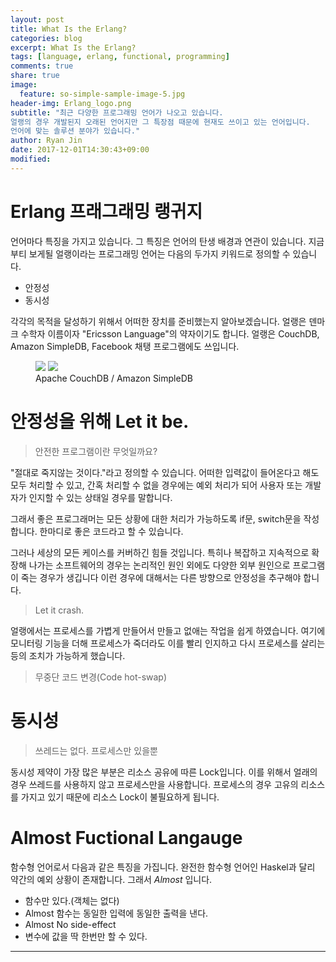 ```yaml
---
layout: post
title: What Is the Erlang?
categories: blog
excerpt: What Is the Erlang?
tags: [language, erlang, functional, programming]
comments: true
share: true
image:
  feature: so-simple-sample-image-5.jpg
header-img: Erlang_logo.png
subtitle: "최근 다양한 프로그래밍 언어가 나오고 있습니다.
얼랭의 경우 개발된지 오래된 언어지만 그 특장점 때문에 현재도 쓰이고 있는 언어입니다.
언어에 맞는 솔루션 분야가 있습니다."
author: Ryan Jin
date: 2017-12-01T14:30:43+09:00
modified:
---
```


# Erlang 프래그래밍 랭귀지

언어마다 특징을 가지고 있습니다. 그 특징은 언어의 탄생 배경과 연관이 있습니다. 지금부티 보게될 얼랭이라는 프로그래밍 언어는 다음의 두가지 키워드로 정의할 수 있습니다.

- 안정성
- 동시성

각각의 목적을 달성하기 위해서 어떠한 장치를 준비했는지 알아보겠습니다.
얼랭은 덴마크 수학자 이름이자 "Ericsson Language"의 약자이기도 합니다. 얼랭은 CouchDB, Amazon SimpleDB, Facebook 채탱 프로그램에도 쓰입니다. 

<figure class="half">
	<img src="https://upload.wikimedia.org/wikipedia/en/thumb/f/f8/CouchDB.svg/256px-CouchDB.svg.png">
	<img src="https://upload.wikimedia.org/wikipedia/uk/4/40/Simpledb.jpg">
	<figcaption>Apache CouchDB / Amazon SimpleDB</figcaption>
</figure>

# 안정성을 위해 Let it be. 

> 안전한 프로그램이란 무엇일까요?

"절대로 죽지않는 것이다."라고 정의할 수 있습니다. 어떠한 입력값이 들어온다고 해도 모두 처리할 수 있고, 간혹 처리할 수 없을 경우에는 예외 처리가 되어 사용자 또는 개발자가 인지할 수 있는 상태일 경우를 말합니다.

그래서 좋은 프로그래머는 모든 상황에 대한 처리가 가능하도록 if문, switch문을 작성합니다. 한마디로 좋은 코드라고 할 수 있습니다.

그러나 세상의 모든 케이스를 커버하긴 힘들 것입니다. 특히나 복잡하고 지속적으로 확장해 나가는 소프트웨어의 경우는 논리적인 원인 외에도 다양한 외부 원인으로 프로그램이 죽는 경우가 생깁니다 이런 경우에 대해서는 다른 방향으로 안정성을 추구해야 합니다.

> Let it crash.

얼랭에서는 프로세스를 가볍게 만들어서 만들고 없애는 작업을 쉽게 하였습니다. 여기에 모니터링 기능을 더해 프로세스가 죽더라도 이를 빨리 인지하고 다시 프로세스를 살리는 등의 조치가 가능하게 했습니다.

> 무중단 코드 변경(Code hot-swap)

# 동시성

> 쓰레드는 없다. 프로세스만 있을뿐

동시성 제약이 가장 많은 부분은 리소스 공유에 따른 Lock입니다. 이를 위해서 얼래의 경우 쓰레드를 사용하지 않고 프로세스만을 사용합니다. 프로세스의 경우 고유의 리소스를 가지고 있기 때문에 리소스 Lock이 불필요하게 됩니다.

# Almost Fuctional Langauge

함수형 언어로서 다음과 같은 특징을 가집니다. 완전한 함수형 언어인 Haskel과 달리 약간의 예외 상황이 존재합니다. 그래서 _Almost_ 입니다.

- 함수만 있다.(객체는 없다)
- Almost 함수는 동일한 입력에 동일한 출력을 낸다.
- Almost No side-effect
- 변수에 값을 딱 한번만 할 수 있다.

----






